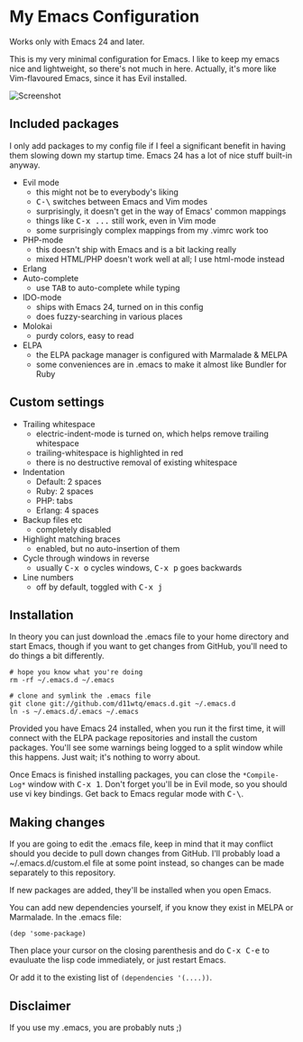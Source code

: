 # My Emacs Configuration

Works only with Emacs 24 and later.

This is my very minimal configuration for Emacs. I like to keep my emacs
nice and lightweight, so there's not much in here. Actually, it's more like
Vim-flavoured Emacs, since it has Evil installed.

![Screenshot](http://i.imgur.com/MY0xe5I.png)

## Included packages

I only add packages to my config file if I feel a significant benefit in
having them slowing down my startup time. Emacs 24 has a lot of nice stuff
built-in anyway.

  * Evil mode
    - this might not be to everybody's liking
    - <kbd>C-\\</kbd> switches between Emacs and Vim modes
    - surprisingly, it doesn't get in the way of Emacs' common mappings
    - things like <kbd>C-x ...</kbd> still work, even in Vim mode
    - some surprisingly complex mappings from my .vimrc work too
  * PHP-mode
    - this doesn't ship with Emacs and is a bit lacking really
    - mixed HTML/PHP doesn't work well at all; I use html-mode instead
  * Erlang
  * Auto-complete
    - use <kbd>TAB</kbd> to auto-complete while typing
  * IDO-mode
    - ships with Emacs 24, turned on in this config
    - does fuzzy-searching in various places
  * Molokai
    - purdy colors, easy to read
  * ELPA
    - the ELPA package manager is configured with Marmalade & MELPA
    - some conveniences are in .emacs to make it almost like Bundler for Ruby

## Custom settings

  * Trailing whitespace
    - electric-indent-mode is turned on, which helps remove trailing whitespace
    - trailing-whitespace is highlighted in red
    - there is no destructive removal of existing whitespace
  * Indentation
    - Default: 2 spaces
    - Ruby: 2 spaces
    - PHP: tabs
    - Erlang: 4 spaces
  * Backup files etc
    - completely disabled
  * Highlight matching braces
    - enabled, but no auto-insertion of them
  * Cycle through windows in reverse
    - usually <kbd>C-x o</kbd> cycles windows, <kbd>C-x p</kbd> goes backwards
  * Line numbers
    - off by default, toggled with <kbd>C-x j</kbd>

## Installation

In theory you can just download the .emacs file to your home directory and
start Emacs, though if you want to get changes from GitHub, you'll need to do
things a bit differently.

    # hope you know what you're doing
    rm -rf ~/.emacs.d ~/.emacs

    # clone and symlink the .emacs file
    git clone git://github.com/d11wtq/emacs.d.git ~/.emacs.d
    ln -s ~/.emacs.d/.emacs ~/.emacs

Provided you have Emacs 24 installed, when you run it the first time, it will
connect with the ELPA package repositories and install the custom packages.
You'll see some warnings being logged to a split window while this happens.
Just wait; it's nothing to worry about.

Once Emacs is finished installing packages, you can close the `*Compile-Log*`
window with <kbd>C-x 1</kbd>. Don't forget you'll be in Evil mode, so you
should use vi key bindings. Get back to Emacs regular mode with <kbd>C-\\</kbd>.

## Making changes

If you are going to edit the .emacs file, keep in mind that it may conflict
should you decide to pull down changes from GitHub. I'll probably load a
~/.emacs.d/custom.el file at some point instead, so changes can be made
separately to this repository.

If new packages are added, they'll be installed when you open Emacs.

You can add new dependencies yourself, if you know they exist in MELPA or
Marmalade. In the .emacs file:

    (dep 'some-package)

Then place your cursor on the closing parenthesis and do <kbd>C-x C-e</kbd>
to evauluate the lisp code immediately, or just restart Emacs.

Or add it to the existing list of `(dependencies '(....))`.

## Disclaimer

If you use my .emacs, you are probably nuts ;)
